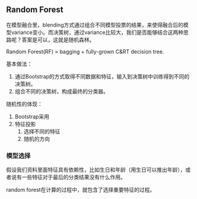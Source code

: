 ## Random Forest

在模型融合里，blending方式通过组合不同模型投票的结果，来使得融合后的模型variance变小。而决策树，通过variance比较大，我们是否能够结合这两种思路呢？答案是可以，这就是随机森林。

Random Forest(RF) = bagging + fully-grown C&RT decision tree.

基本做法：

1. 通过Bootstrap的方式取得不同数据和特征，输入到决策树中训练得到不同的决策树。
2. 组合不同的决策树，构成最终的分类器。

随机性的体现：

1. Bootstrap采用
2. 特征投影
   1. 选择不同的特征
   2. 随机的方向

### 模型选择

假设我们资料里面特征具有依赖性，比如生日和年龄（用生日可以推出年龄），或者说有一些特征对于最后的分类结果没有什么作用。

random forest在计算的过程中，就包含了选择重要特征的过程。